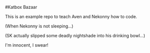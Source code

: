 #Katbox Bazaar

This is an example repo to teach Aven and Nekonny how to code.

(When Nekonny is not sleeping...)

(SK actually slipped some deadly nightshade into his drinking bowl...)

I'm innocent, I swear!
